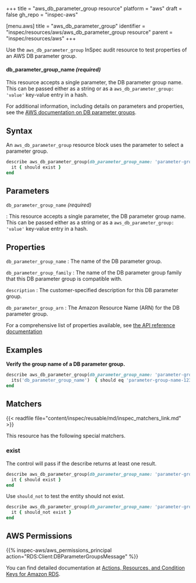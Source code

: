 +++
title = "aws_db_parameter_group resource"
platform = "aws"
draft = false
gh_repo = "inspec-aws"

[menu.aws]
title = "aws_db_parameter_group"
identifier = "inspec/resources/aws/aws_db_parameter_group resource"
parent = "inspec/resources/aws"
+++

Use the `aws_db_parameter_group` InSpec audit resource to test properties of an AWS DB parameter group.

#### db_parameter_group_name _(required)_

This resource accepts a single parameter, the DB parameter group name. This can be passed either as a string or as a `aws_db_parameter_group: 'value'` key-value entry in a hash.

For additional information, including details on parameters and properties, see the [AWS documentation on DB parameter groups](https://docs.aws.amazon.com/AWSCloudFormation/latest/UserGuide/aws-properties-rds-dbparametergroup.html).

## Syntax

An `aws_db_parameter_group` resource block uses the parameter to select a parameter group.

```ruby
describe aws_db_parameter_group(db_parameter_group_name: 'parameter-group-name-12345') do
  it { should exist }
end
```

## Parameters

`db_parameter_group_name` _(required)_

: This resource accepts a single parameter, the DB parameter group name. This can be passed either as a string or as a `aws_db_parameter_group: 'value'` key-value entry in a hash.

## Properties

`db_parameter_group_name`
: The name of the DB parameter group.

`db_parameter_group_family`
: The name of the DB parameter group family that this DB parameter group is compatible with.

`description`
: The customer-specified description for this DB parameter group.

`db_parameter_group_arn`
: The Amazon Resource Name (ARN) for the DB parameter group.

For a comprehensive list of properties available, see [the API reference documentation](https://docs.aws.amazon.com/AmazonRDS/latest/APIReference/API_DBParameterGroup.html)

## Examples

**Verify the group name of a DB parameter group.**

```ruby
describe aws_db_parameter_group(db_parameter_group_name: 'parameter-group-name-12345') do
  its('db_parameter_group_name')  { should eq 'parameter-group-name-12345' }
end
```

## Matchers

{{< readfile file="content/inspec/reusable/md/inspec_matchers_link.md" >}}

This resource has the following special matchers.

### exist

The control will pass if the describe returns at least one result.

```ruby
describe aws_db_parameter_group(db_parameter_group_name: 'parameter-group-name-12345') do
  it { should exist }
end
```

Use `should_not` to test the entity should not exist.

```ruby
describe aws_db_parameter_group(db_parameter_group_name: 'parameter-group-name-6789') do
  it { should_not exist }
end
```

## AWS Permissions

{{% inspec-aws/aws_permissions_principal action="RDS:Client:DBParameterGroupsMessage" %}}

You can find detailed documentation at [Actions, Resources, and Condition Keys for Amazon RDS](https://docs.aws.amazon.com/IAM/latest/UserGuide/list_amazonrds.html).
